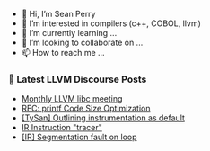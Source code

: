 - 👋 Hi, I’m Sean Perry
- 👀 I’m interested in compilers (c++, COBOL, llvm)
- 🌱 I’m currently learning ...
- 💞️ I’m looking to collaborate on ...
- 📫 How to reach me ...

<!---
s66perry/s66perry is a ✨ special ✨ repository because its `README.md` (this file) appears on your GitHub profile.
You can click the Preview link to take a look at your changes.
--->
### 📕 Latest LLVM Discourse Posts

<!-- DISCOURSE-LLVM:START -->
- [Monthly LLVM libc meeting](https://discourse.llvm.org/t/monthly-llvm-libc-meeting/74259?page=2#post_31)
- [RFC: printf Code Size Optimization](https://discourse.llvm.org/t/rfc-printf-code-size-optimization/83146?page=2#post_34)
- [[TySan] Outlining instrumentation as default](https://discourse.llvm.org/t/tysan-outlining-instrumentation-as-default/83762#post_4)
- [IR Instruction &quot;tracer&quot;](https://discourse.llvm.org/t/ir-instruction-tracer/83760#post_2)
- [[IR] Segmentation fault on loop](https://discourse.llvm.org/t/ir-segmentation-fault-on-loop/83765#post_2)
<!-- DISCOURSE-LLVM:END -->
